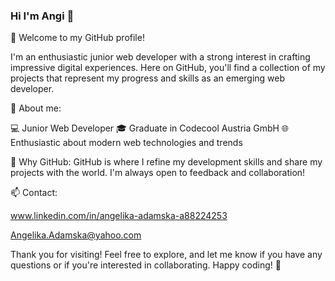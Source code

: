 ### Hi I'm Angi 👋

👋 Welcome to my GitHub profile!

I'm an enthusiastic junior web developer with a strong interest in crafting impressive digital experiences. Here on GitHub, you'll find a collection of my projects that represent my progress and skills as an emerging web developer.

🚀 About me:

💻 Junior Web Developer
🎓 Graduate in Codecool Austria GmbH
🌐 Enthusiastic about modern web technologies and trends

🌟 Why GitHub:
GitHub is where I refine my development skills and share my projects with the world. I'm always open to feedback and collaboration!

📫 Contact:

www.linkedin.com/in/angelika-adamska-a88224253

Angelika.Adamska@yahoo.com

Thank you for visiting! Feel free to explore, and let me know if you have any questions or if you're interested in collaborating. Happy coding! 🚀



<!--
**AngiandMello/AngiandMello** is a ✨ _special_ ✨ repository because its `README.md` (this file) appears on your GitHub profile.



